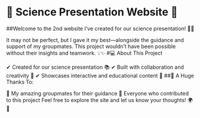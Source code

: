# **🌟 Science Presentation Website 🌟**
##Welcome to the 2nd website I’ve created for our science presentation! 🚀🔬

It may not be perfect, but I gave it my best—alongside the guidance and support of my groupmates. This project wouldn’t have been possible without their insights and teamwork. 💡✨
#💻 About This Project

✔ Created for our science presentation 📚
✔ Built with collaboration and creativity 🎨
✔ Showcases interactive and educational content 🧪
##🚀 A Huge Thanks To:

👏 My amazing groupmates for their guidance
👏 Everyone who contributed to this project
Feel free to explore the site and let us know your thoughts! 🌍💙
